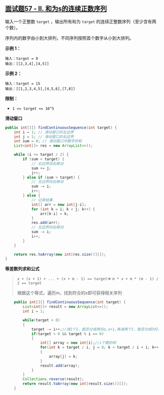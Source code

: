 ## [面试题57 - II. 和为s的连续正数序列](https://leetcode-cn.com/problems/he-wei-sde-lian-xu-zheng-shu-xu-lie-lcof/)

输入一个正整数 `target` ，输出所有和为 `target` 的连续正整数序列（至少含有两个数）。

序列内的数字由小到大排列，不同序列按照首个数字从小到大排列。

**示例 1：**

```
输入：target = 9
输出：[[2,3,4],[4,5]]
```

**示例 2：**

```
输入：target = 15
输出：[[1,2,3,4,5],[4,5,6],[7,8]]
```

**限制：**

- `1 <= target <= 10^5`

**滑动窗口**

```java
public int[][] findContinuousSequence(int target) {
    int i = 1; // 滑动窗口的左边界
    int j = 1; // 滑动窗口的右边界
    int sum = 0; // 滑动窗口中数字的和
    List<int[]> res = new ArrayList<>();

    while (i <= target / 2) {
        if (sum < target) {
            // 右边界向右移动
            sum += j;
            j++;
        } else if (sum > target) {
            // 左边界向右移动
            sum -= i;
            i++;
        } else {
            // 记录结果
            int[] arr = new int[j-i];
            for (int k = i; k < j; k++) {
                arr[k-i] = k;
            }
            res.add(arr);
            // 左边界向右移动
            sum -= i;
            i++;
        }
    }

    return res.toArray(new int[res.size()][]);
}
```

**等差数列求和公式**

> `x + (x + 1) + ... + (x + m - 1) == target`=> `m * x + m * (m - 1) / 2 == target`
>
> 根据这个等式，遍历m，找到符合的x即可获得相关序列

```java
    public int[][] findContinuousSequence(int target) {
        List<int[]> result = new ArrayList<>();
        int i = 1;

        while(target > 0)
        {
            target -= i++;//减1个1，能否分成两份a,a+1,再减两个1，能否分成3份，a,a+1,a+2...
            if(target > 0 && target % i == 0)
            {
                int[] array = new int[i];//i个数的和
                for(int k = target / i, j = 0; k < target / i + i; k++,j++)
                {
                    array[j] = k;
                }
                result.add(array);
            }
        }
        Collections.reverse(result);
        return result.toArray(new int[result.size()][]); 
    }
```


